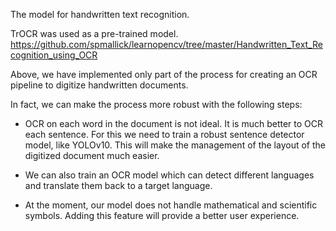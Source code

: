 The model for handwritten text recognition.

TrOCR was used as a pre-trained model.
https://github.com/spmallick/learnopencv/tree/master/Handwritten_Text_Recognition_using_OCR

Above, we have implemented only part of the process for creating an OCR pipeline to digitize handwritten documents.

In fact, we can make the process more robust with the following steps:

- OCR on each word in the document is not ideal. It is much better to OCR each sentence. For this we need to train a robust sentence detector model, like YOLOv10. This will make the management of the layout of the digitized document much easier.

- We can also train an OCR model which can detect different languages and translate them back to a target language.

- At the moment, our model does not handle mathematical and scientific symbols. Adding this feature will provide a better user experience.
